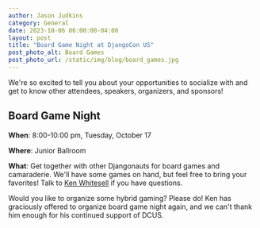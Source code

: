 ```yaml
---
author: Jason Judkins
category: General
date: 2023-10-06 06:00:00-04:00
layout: post
title: "Board Game Night at DjangoCon US"
post_photo_alt: Board Games
post_photo_url: /static/img/blog/board_games.jpg
---
```


We're so excited to tell you about your opportunities to socialize with and get to know other attendees, speakers, organizers, and sponsors!


## Board Game Night

**When**: 8:00-10:00 pm, Tuesday, October 17

**Where**: Junior Ballroom

**What**: Get together with other Djangonauts for board games and camaraderie. We'll have some games on hand, but feel free to bring your favorites! Talk to [Ken Whitesell](https://twitter.com/KenWhitesell) if you have questions.

Would you like to organize some hybrid gaming? Please do! Ken has graciously offered to organize board game night again, and we can't thank him enough for his continued support of DCUS.